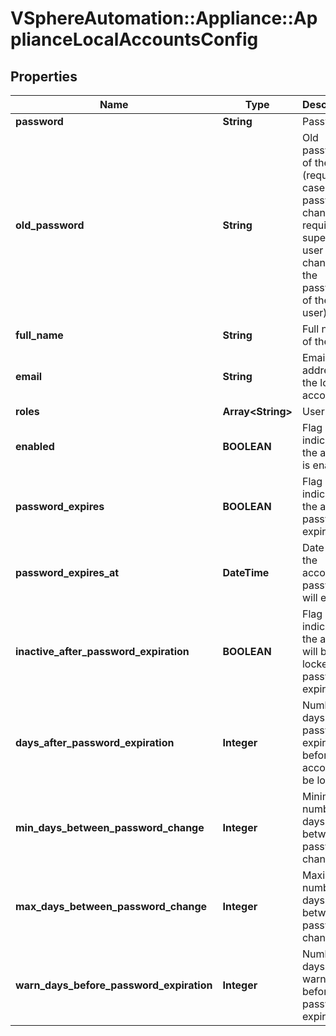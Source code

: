 # VSphereAutomation::Appliance::ApplianceLocalAccountsConfig

## Properties
Name | Type | Description | Notes
------------ | ------------- | ------------- | -------------
**password** | **String** | Password | 
**old_password** | **String** | Old password of the user (required in case of the password change, not required if superAdmin user changes the password of the other user) | [optional] 
**full_name** | **String** | Full name of the user | [optional] 
**email** | **String** | Email address of the local account | [optional] 
**roles** | **Array&lt;String&gt;** | User roles | 
**enabled** | **BOOLEAN** | Flag indicating if the account is enabled | [optional] 
**password_expires** | **BOOLEAN** | Flag indicating if the account password expires | [optional] 
**password_expires_at** | **DateTime** | Date when the account&#39;s password will expire | [optional] 
**inactive_after_password_expiration** | **BOOLEAN** | Flag indicating if the account will be locked after password expiration | [optional] 
**days_after_password_expiration** | **Integer** | Number of days after password expiration before the account will be locked | [optional] 
**min_days_between_password_change** | **Integer** | Minimum number of days between password change | [optional] 
**max_days_between_password_change** | **Integer** | Maximum number of days between password change | [optional] 
**warn_days_before_password_expiration** | **Integer** | Number of days of warning before password expires | [optional] 


